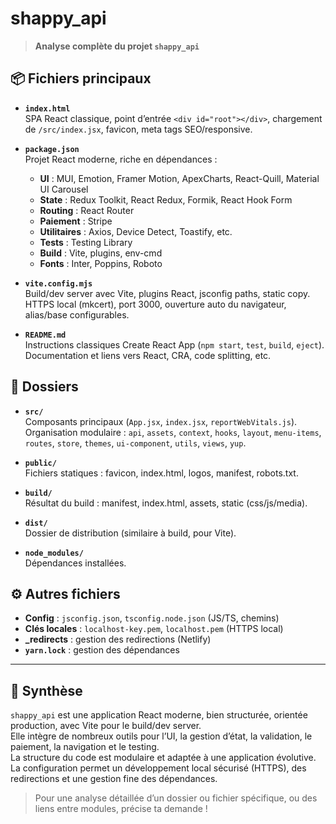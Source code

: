 
# shappy_api
> **Analyse complète du projet `shappy_api`**

## 📦 Fichiers principaux

- **`index.html`**  
    SPA React classique, point d’entrée `<div id="root"></div>`, chargement de `/src/index.jsx`, favicon, meta tags SEO/responsive.

- **`package.json`**  
    Projet React moderne, riche en dépendances :
    - **UI** : MUI, Emotion, Framer Motion, ApexCharts, React-Quill, Material UI Carousel
    - **State** : Redux Toolkit, React Redux, Formik, React Hook Form
    - **Routing** : React Router
    - **Paiement** : Stripe
    - **Utilitaires** : Axios, Device Detect, Toastify, etc.
    - **Tests** : Testing Library
    - **Build** : Vite, plugins, env-cmd
    - **Fonts** : Inter, Poppins, Roboto

- **`vite.config.mjs`**  
    Build/dev server avec Vite, plugins React, jsconfig paths, static copy. HTTPS local (mkcert), port 3000, ouverture auto du navigateur, alias/base configurables.

- **`README.md`**  
    Instructions classiques Create React App (`npm start`, `test`, `build`, `eject`). Documentation et liens vers React, CRA, code splitting, etc.

## 📁 Dossiers

- **`src/`**  
    Composants principaux (`App.jsx`, `index.jsx`, `reportWebVitals.js`). Organisation modulaire : `api`, `assets`, `context`, `hooks`, `layout`, `menu-items`, `routes`, `store`, `themes`, `ui-component`, `utils`, `views`, `yup`.

- **`public/`**  
    Fichiers statiques : favicon, index.html, logos, manifest, robots.txt.

- **`build/`**  
    Résultat du build : manifest, index.html, assets, static (css/js/media).

- **`dist/`**  
    Dossier de distribution (similaire à build, pour Vite).

- **`node_modules/`**  
    Dépendances installées.

## ⚙️ Autres fichiers

- **Config** : `jsconfig.json`, `tsconfig.node.json` (JS/TS, chemins)
- **Clés locales** : `localhost-key.pem`, `localhost.pem` (HTTPS local)
- **_redirects** : gestion des redirections (Netlify)
- **`yarn.lock`** : gestion des dépendances

---

## 📝 Synthèse

`shappy_api` est une application React moderne, bien structurée, orientée production, avec Vite pour le build/dev server.  
Elle intègre de nombreux outils pour l’UI, la gestion d’état, la validation, le paiement, la navigation et le testing.  
La structure du code est modulaire et adaptée à une application évolutive.  
La configuration permet un développement local sécurisé (HTTPS), des redirections et une gestion fine des dépendances.

> Pour une analyse détaillée d’un dossier ou fichier spécifique, ou des liens entre modules, précise ta demande !
